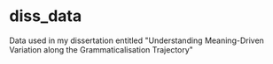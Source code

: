 # diss_data
Data used in my dissertation entitled "Understanding Meaning-Driven Variation along the Grammaticalisation Trajectory"
